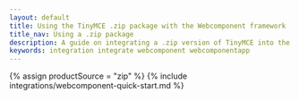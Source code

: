 ```yaml
---
layout: default
title: Using the TinyMCE .zip package with the Webcomponent framework
title_nav: Using a .zip package
description: A guide on integrating a .zip version of TinyMCE into the Webcomponent framework.
keywords: integration integrate webcomponent webcomponentapp
---
```


{% assign productSource = "zip" %}
{% include integrations/webcomponent-quick-start.md %}
